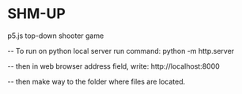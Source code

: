 # SHM-UP
p5.js top-down shooter game

-- To run on python local server run command:
python -m http.server

-- then in web browser address field, write:
http://localhost:8000

-- then make way to the folder where files are located.
